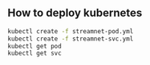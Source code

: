 ## How to deploy kubernetes

```bash
kubectl create -f streamnet-pod.yml
kubectl create -f streamnet-svc.yml
kubectl get pod
kubectl get svc
```

